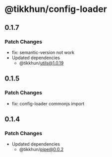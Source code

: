# @tikkhun/config-loader

## 0.1.7

### Patch Changes

- fix: semantic-version not work
- Updated dependencies
  - @tikkhun/utils@1.0.19

## 0.1.5

### Patch Changes

- fix: config-loader commonjs import

## 0.1.4

### Patch Changes

- Updated dependencies
  - @tikkhun/pipe@0.0.2
